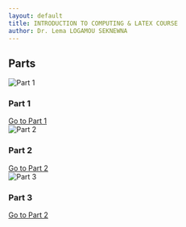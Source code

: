 ```yaml
---
layout: default
title: INTRODUCTION TO COMPUTING & LATEX COURSE
author: Dr. Lema LOGAMOU SEKNEWNA
---
```


## Parts

<div class="cards">
<div class="card">
  <img src="{{ '/images/part1.png' | relative_url }}" alt="Part 1">
  <div class="card-body">
    <h3>Part 1</h3>
    <a href="Bash/index.md">Go to Part 1</a>
  </div>
</div>

<div class="card">
  <img src="{{ '/images/part2.jpg' | relative_url }}" alt="Part 2">
  <div class="card-body">
    <h3>Part 2</h3>
    <a href="LaTeX/index.md">Go to Part 2</a>
  </div>
</div>


<div class="card">
  <img src="{{ '/images/part3.jpg' | relative_url }}" alt="Part 3">
  <div class="card-body">
    <h3>Part 3</h3>
    <a href="R/index.md">Go to Part 2</a>
  </div>
</div>
</div>